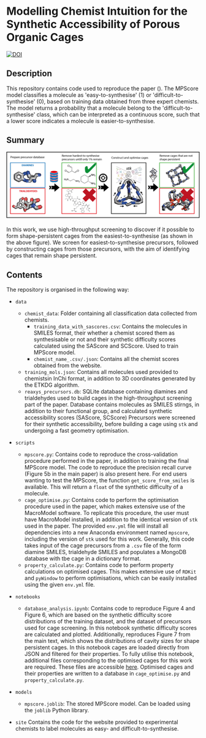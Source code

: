 Modelling Chemist Intuition for the Synthetic Accessibility of Porous Organic Cages
===================================================================================


[![DOI](https://zenodo.org/badge/210332220.svg)](https://zenodo.org/badge/latestdoi/210332220)


Description
-----------

This repository contains code used to reproduce the paper ().
The MPScore model classifies a molecule as 'easy-to-synthesise' (1) or 'difficult-to-synthesise' (0), based on training data obtained 
from three expert chemists. 
The model returns a probability that a molecule belong to the 'difficult-to-synthesise' class, which can be interpreted as a continuous score,
such that a lower score indicates a molecule is easier-to-synthesise.

Summary
-------
![image](images/Summary_Image.png)

In this work, we use high-throughput screening to discover if it possible to form shape-persistent cages from the easiest-to-synthesise (as shown in the above figure).
We screen for easiest-to-synthesise precursors, followed by constructing cages from those precursors, with the aim of identifying cages that remain shape persistent.

Contents
-----------

The repository is organised in the following way:
- `data`
    - `chemist_data`: Folder containing all classification data collected from chemists.
        - `training_data_with_sascores.csv`: Contains the molecules in SMILES format, their whether a chemist scored them as synthesisable or not and their synthetic difficulty scores calculated using the SAScore and SCScore.
        Used to train MPScore model.
        - `chemist_name_.csv/.json`: Contains all the chemist scores obtained from the website. 
    - `training_mols.json`: Contains all molecules used provided to chemistsin InChi format, in addition to 3D coordinates generated by the ETKDG algorithm.
    - `reaxys_precursors.db`: SQLite database containing diamines and trialdehydes used to build cages in the high-throughput screening part of the paper.
    Database contains molecules as SMILES stirngs, in addition to their functional group, and calculated synthetic accessibility scores (SAScore, SCScore)
    Precursors were screened for their synthetic accessibility, before building a cage using `stk` and undergoing a fast geometry optimisation.
- `scripts`
    - `mpscore.py`: Contains code to reproduce the cross-validation procedure performed in the paper, in addition to training the final MPScore model.
    The code to reproduce the precision recall curve (Figure 5b in the main paper) is also present here.
    For end users wanting to test the MPScore, the function `get_score_from_smiles` is available.
    This will return a `float` of the synthetic difficulty of a molecule.
    - `cage_optimise.py`: Contains code to perform the optimisation procedure used in the paper, which makes extensive use of the MacroModel software.
    To replicate this procedure, the user must have MacroModel installed, in addition to the identical version of `stk` used in the paper. 
    The provided `env.yml` file will install all dependencies into a new Anaconda environment named `mpscore`, including the version of `stk` used for this work.
    Generally, this code takes input of the cage precursors from a `.csv` file of the form diamine SMILES, trialdehyde SMILES and populates a MongoDB database with tbe cage in a dictionary format. 
    - `property_calculate.py`: Contains code to perform property calculations on optimised cages.
    This makes extensive use of `RDKit` and `pyWindow` to perform optimisations, which can be easily installed using the given `env.yml` file.


- `notebooks`
    - `database_analysis.ipynb`: Contains code to reproduce Figure 4 and Figure 6, which are based on the synthetic difficulty score distributions of the training dataset, and the dataset of precursors used for cage screening.
    In this notebook synthetic difficulty scores are calculated and plotted.
    Additionally, reproduces Figure 7 from the main text, which shows the distributions of cavity sizes for shape persistent cages. 
    In this notebook cages are loaded directly from JSON and filtered for their properties.
    To fully utilise this notebook, additional files corresponding to the optimised cages for this work are required.
    These files are accessible [here](https://doi.org/10.14469/hpc/8045).
    Optimised cages and their properties are written to a database in `cage_optimise.py` and `property_calculate.py`.

- `models`
    - `mpscore.joblib`: The stored MPScore model. Can be loaded using the `joblib` Python library.

- `site`
    Contains the code for the website provided to experimental chemists to label molecules as easy- and difficult-to-synthesise.